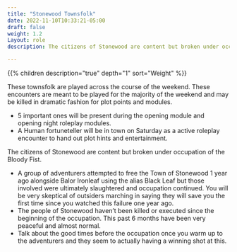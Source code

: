 ```yaml
---
title: "Stonewood Townsfolk"
date: 2022-11-10T10:33:21-05:00
draft: false
weight: 1.2
Layout: role
description: The citizens of Stonewood are content but broken under occupation of the Bloody Fist.

---
```


{{% children description="true" depth="1"  sort="Weight" %}}

These townsfolk are played across the course of the weekend. These encounters are meant to be played for the majority of the weekend and may be killed in dramatic fashion for plot points and modules.
- 5 important ones will be present during the opening module and opening night roleplay modules.
- A Human fortuneteller will be in town on Saturday as a active roleplay encounter to hand out plot hints and entertainment.

The citizens of Stonewood are content but broken under occupation of the Bloody Fist.
- A group of adventurers attempted to free the Town of Stonewood 1 year ago alongside Balor Ironleaf using the alias Black Leaf but those involved were ultimately slaughtered and occupation continued.  You will be very skeptical of outsiders marching in saying they will save you the first time since you watched this  failure one year ago.
- The people of Stonewood haven’t been killed or executed since the beginning of the occupation. This past 6 months have been very peaceful and almost normal.
- Talk about the good times before the occupation once you warm  up to the adventurers and they seem to actually having a winning shot at this.
